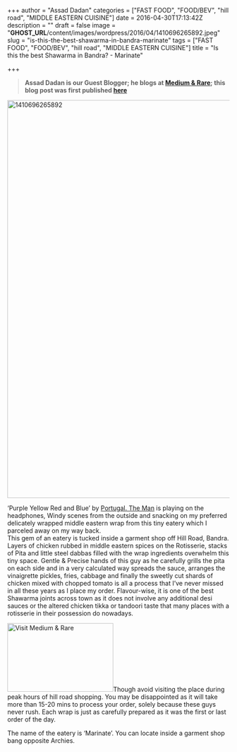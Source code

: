 +++
author = "Assad Dadan"
categories = ["FAST FOOD", "FOOD/BEV", "hill road", "MIDDLE EASTERN CUISINE"]
date = 2016-04-30T17:13:42Z
description = ""
draft = false
image = "__GHOST_URL__/content/images/wordpress/2016/04/1410696265892.jpeg"
slug = "is-this-the-best-shawarma-in-bandra-marinate"
tags = ["FAST FOOD", "FOOD/BEV", "hill road", "MIDDLE EASTERN CUISINE"]
title = "Is this the best Shawarma in Bandra? - Marinate"

+++


<blockquote><p><strong>Assad Dadan is our Guest Blogger; he blogs at <a href="https://www.mediumandrare.in/">Medium &amp; Rare</a>; this blog post was first published <a href="https://www.mediumandrare.in/all-blogs/2014/9/14/shawarma-in-the-hiding">here</a></strong></p></blockquote>
<p><img loading="lazy" class="aligncenter size-full wp-image-9153" src="https://i1.wp.com/bandra.info/wp-content/uploads/2016/04/1410696265892.jpeg?resize=600%2C900&#038;ssl=1" alt="1410696265892" width="600" height="900" srcset="https://i1.wp.com/bandra.info/wp-content/uploads/2016/04/1410696265892.jpeg?w=600&amp;ssl=1 600w, https://i1.wp.com/bandra.info/wp-content/uploads/2016/04/1410696265892.jpeg?resize=333%2C500&amp;ssl=1 333w" sizes="(max-width: 600px) 100vw, 600px" data-recalc-dims="1" /></p>
<p>&#8216;Purple Yellow Red and Blue&#8217; by <a href="httpss://www.facebook.com/portugaltheman">Portugal. The Man</a> is playing on the headphones, Windy scenes from the outside and snacking on my preferred delicately wrapped middle eastern wrap from this tiny eatery which I parceled away on my way back.<br />
This gem of an eatery is tucked inside a garment shop off Hill Road, Bandra. Layers of chicken rubbed in middle eastern spices on the Rotisserie, stacks of Pita and little steel dabbas filled with the wrap ingredients overwhelm this tiny space. Gentle &amp; Precise hands of this guy as he carefully grills the pita on each side and in a very calculated way spreads the sauce, arranges the vinaigrette pickles, fries, cabbage and finally the sweetly cut shards of chicken mixed with chopped tomato is all a process that I&#8217;ve never missed in all these years as I place my order. Flavour-wise, it is one of the best Shawarma joints across town as it does not involve any additional desi sauces or the altered chicken tikka or tandoori taste that many places with a rotisserie in their possession do nowadays.</p>
<p><a href="https://https://www.mediumandrare.in/all-blogs/2014/9/14/shawarma-in-the-hiding"><img loading="lazy" class="size-full wp-image-9029 alignright" src="https://i1.wp.com/bandra.info/wp-content/uploads/2016/04/1460370264914.jpeg?resize=240%2C155&#038;ssl=1" alt="Visit Medium &amp; Rare" width="240" height="155" data-recalc-dims="1" /></a>Though avoid visiting the place during peak hours of hill road shopping. You may be disappointed as it will take more than 15-20 mins to process your order, solely because these guys never rush. Each wrap is just as carefully prepared as it was the first or last order of the day.</p>
<p>The name of the eatery is &#8216;Marinate&#8217;. You can locate inside a garment shop bang opposite Archies.</p>



